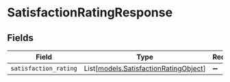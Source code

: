 # SatisfactionRatingResponse


## Fields

| Field                                                                          | Type                                                                           | Required                                                                       | Description                                                                    |
| ------------------------------------------------------------------------------ | ------------------------------------------------------------------------------ | ------------------------------------------------------------------------------ | ------------------------------------------------------------------------------ |
| `satisfaction_rating`                                                          | List[[models.SatisfactionRatingObject](../models/satisfactionratingobject.md)] | :heavy_minus_sign:                                                             | N/A                                                                            |